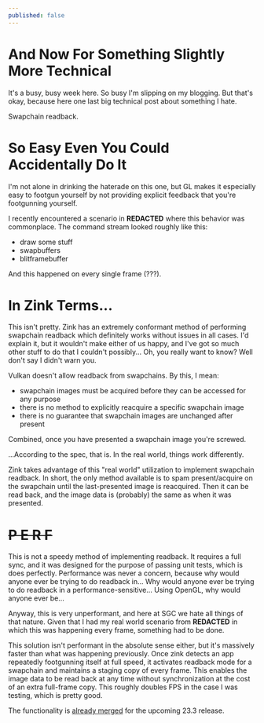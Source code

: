 ```yaml
---
published: false
---
```

# And Now For Something Slightly More Technical

It's a busy, busy week here. So busy I'm slipping on my blogging. But that's okay, because here one last big technical post about something I hate.

Swapchain readback.

# So Easy Even You Could Accidentally Do It
I'm not alone in drinking the haterade on this one, but GL makes it especially easy to footgun yourself by not providing explicit feedback that you're footgunning yourself.

I recently encountered a scenario in **REDACTED** where this behavior was commonplace. The command stream looked roughly like this:
* draw some stuff
* swapbuffers
* blitframebuffer

And this happened on every single frame (???).

# In Zink Terms...
This isn't pretty. Zink has an extremely conformant method of performing swapchain readback which definitely works without issues in all cases. I'd explain it, but it wouldn't make either of us happy, and I've got so much other stuff to do that I couldn't possibly... Oh, you really want to know? Well don't say I didn't warn you.

Vulkan doesn't allow readback from swapchains. By this, I mean:
* swapchain images must be acquired before they can be accessed for any purpose
* there is no method to explicitly reacquire a specific swapchain image
* there is no guarantee that swapchain images are unchanged after present

Combined, once you have presented a swapchain image you're screwed.

...According to the spec, that is. In the real world, things work differently.

Zink takes advantage of this "real world" utilization to implement swapchain readback. In short, the only method available is to spam present/acquire on the swapchain until the last-presented image is reacquired. Then it can be read back, and the image data is (probably) the same as when it was presented.

# ~~P E R F~~
This is not a speedy method of implementing readback. It requires a full sync, and it was designed for the purpose of passing unit tests, which is does perfectly. Performance was never a concern, because why would anyone ever be trying to do readback in... Why would anyone ever be trying to do readback in a performance-sensitive... Using OpenGL, why would anyone ever be...

Anyway, this is very unperformant, and here at SGC we hate all things of that nature. Given that I had my real world scenario from **REDACTED** in which this was happening every frame, something had to be done.

This solution isn't performant in the absolute sense either, but it's massively faster than what was happening previously. Once zink detects an app repeatedly footgunning itself at full speed, it activates readback mode for a swapchain and maintains a staging copy of every frame. This enables the image data to be read back at any time without synchronization at the cost of an extra full-frame copy. This roughly doubles FPS in the case I was testing, which is pretty good.

The functionality is [already merged](https://gitlab.freedesktop.org/mesa/mesa/-/merge_requests/25754) for the upcoming 23.3 release.